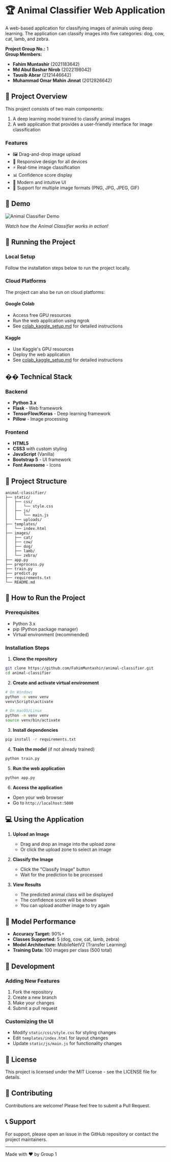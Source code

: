 # 🏆 Animal Classifier Web Application

A web-based application for classifying images of animals using deep learning. The application can classify images into five categories: dog, cow, cat, lamb, and zebra.

**Project Group No.:** 1  
**Group Members:**

- **Fahim Muntashir** (2021183642)
- **Md Abul Bashar Nirob** (2022198042)
- **Tausib Abrar** (2121446642)
- **Muhammad Omar Mahin Jinnat** (2012826642)

## 📌 Project Overview 

This project consists of two main components:

1. A deep learning model trained to classify animal images
2. A web application that provides a user-friendly interface for image classification

### Features

- 🖼️ Drag-and-drop image upload
- 📱 Responsive design for all devices
- ⚡ Real-time image classification
- 📊 Confidence score display
- 🎨 Modern and intuitive UI
- 🔄 Support for multiple image formats (PNG, JPG, JPEG, GIF)

## 🎥 Demo

![Animal Classifier Demo](demo.gif)

_Watch how the Animal Classifier works in action!_

## 🚀 Running the Project

### Local Setup

Follow the installation steps below to run the project locally.

### Cloud Platforms

The project can also be run on cloud platforms:

#### Google Colab

- Access free GPU resources
- Run the web application using ngrok
- See [colab_kaggle_setup.md](colab_kaggle_setup.md) for detailed instructions

#### Kaggle

- Use Kaggle's GPU resources
- Deploy the web application
- See [colab_kaggle_setup.md](colab_kaggle_setup.md) for detailed instructions

## ��️ Technical Stack

### Backend

- **Python 3.x**
- **Flask** - Web framework
- **TensorFlow/Keras** - Deep learning framework
- **Pillow** - Image processing

### Frontend

- **HTML5**
- **CSS3** with custom styling
- **JavaScript** (Vanilla)
- **Bootstrap 5** - UI framework
- **Font Awesome** - Icons

## 📂 Project Structure

```
animal-classifier/
├── static/
│   ├── css/
│   │   └── style.css
│   ├── js/
│   │   └── main.js
│   └── uploads/
├── templates/
│   └── index.html
├── images/
│   ├── cat/
│   ├── cow/
│   ├── dog/
│   ├── lamb/
│   └── zebra/
├── app.py
├── preprocess.py
├── train.py
├── predict.py
├── requirements.txt
└── README.md
```

## 🚀 How to Run the Project

### Prerequisites

- Python 3.x
- pip (Python package manager)
- Virtual environment (recommended)

### Installation Steps

1. **Clone the repository**

```bash
git clone https://github.com/FahimMuntashir/animal-classifier.git
cd animal-classifier
```

2. **Create and activate virtual environment**

```bash
# On Windows
python -m venv venv
venv\Scripts\activate

# On macOS/Linux
python -m venv venv
source venv/bin/activate
```

3. **Install dependencies**

```bash
pip install -r requirements.txt
```

4. **Train the model** (if not already trained)

```bash
python train.py
```

5. **Run the web application**

```bash
python app.py
```

6. **Access the application**

- Open your web browser
- Go to `http://localhost:5000`

## 💻 Using the Application

1. **Upload an Image**

   - Drag and drop an image into the upload zone
   - Or click the upload zone to select an image

2. **Classify the Image**

   - Click the "Classify Image" button
   - Wait for the prediction to be processed

3. **View Results**
   - The predicted animal class will be displayed
   - The confidence score will be shown
   - You can upload another image to try again

## 🎯 Model Performance

- **Accuracy Target:** 90%+
- **Classes Supported:** 5 (dog, cow, cat, lamb, zebra)
- **Model Architecture:** MobileNetV2 (Transfer Learning)
- **Training Data:** 100 images per class (500 total)

## 🔧 Development

### Adding New Features

1. Fork the repository
2. Create a new branch
3. Make your changes
4. Submit a pull request

### Customizing the UI

- Modify `static/css/style.css` for styling changes
- Edit `templates/index.html` for layout changes
- Update `static/js/main.js` for functionality changes

## 📝 License

This project is licensed under the MIT License - see the LICENSE file for details.

## 🤝 Contributing

Contributions are welcome! Please feel free to submit a Pull Request.

## 📞 Support

For support, please open an issue in the GitHub repository or contact the project maintainers.

----

Made with ❤️ by Group 1
